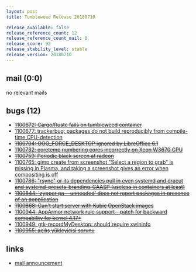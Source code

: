 ```yaml
---
layout: post
title: Tumbleweed Release 20180710

release_available: false
release_reference_count: 12
release_reference_count_mail: 0
release_score: 92
release_stability_level: stable
release_version: 20180710
---
```


## mail (0:0)

no relevant mails

## bugs (12)

<!--more-->

- ~~[1100672: Cargo/Rustc fails on tumbleweed container](https://bugzilla.opensuse.org/show_bug.cgi?id=1100672)~~
- [1100677: trackerbug: packages do not build reproducibly from compile-time CPU-detection](https://bugzilla.opensuse.org/show_bug.cgi?id=1100677)
- ~~[1100704: OOO_FORCE_DESKTOP ignored by LibreOffice 6.1](https://bugzilla.opensuse.org/show_bug.cgi?id=1100704)~~
- ~~[1100732: coretemp numbering cores incorrectly on Xeon W3670 CPU](https://bugzilla.opensuse.org/show_bug.cgi?id=1100732)~~
- ~~[1100759: Periodic black screen at radeon](https://bugzilla.opensuse.org/show_bug.cgi?id=1100759)~~
- [1100765: gimp create from screenshot "Select a region to grab" is missing in Plasma, and taking a screenshot gives an error when compositing is off](https://bugzilla.opensuse.org/show_bug.cgi?id=1100765)
- ~~[1100786: "rsync" or its dependencies pull in even systemd and dracut and systemd-presets-branding-CAASP (useless in containers at least)](https://bugzilla.opensuse.org/show_bug.cgi?id=1100786)~~
- ~~[1100844: 'zypper pa --unneeded' does not report packages in presence of an appplication](https://bugzilla.opensuse.org/show_bug.cgi?id=1100844)~~
- ~~[1100868: Can't start server with Kubic OpenStack images](https://bugzilla.opensuse.org/show_bug.cgi?id=1100868)~~
- ~~[1100944: AppArmor network rule support - patch for backward compability for kernel 4.17+](https://bugzilla.opensuse.org/show_bug.cgi?id=1100944)~~
- [1100949: gtk-recordMyDesktop: should require xwininfo](https://bugzilla.opensuse.org/show_bug.cgi?id=1100949)
- ~~[1100955: açılış yükleyicisi sorunu](https://bugzilla.opensuse.org/show_bug.cgi?id=1100955)~~



## links

- [mail announcement](https://lists.opensuse.org/opensuse-factory/2018-07/msg00079.html)
